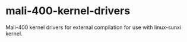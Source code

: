mali-400-kernel-drivers
=======================

Mali-400 kernel drivers for external compilation for use with linux-sunxi kernel.